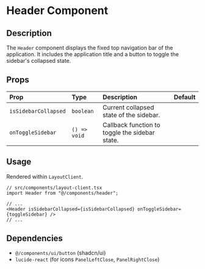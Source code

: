 # Header Component

## Description

The `Header` component displays the fixed top navigation bar of the application. It includes the application title and a button to toggle the sidebar's collapsed state.

## Props

| Prop                | Type         | Description                                     | Default |
| :------------------ | :----------- | :---------------------------------------------- | :------ |
| `isSidebarCollapsed` | `boolean`    | Current collapsed state of the sidebar.        |         |
| `onToggleSidebar`    | `() => void` | Callback function to toggle the sidebar state. |         |

## Usage

Rendered within `LayoutClient`.

```tsx
// src/components/layout-client.tsx
import Header from "@/components/header";

// ...
<Header isSidebarCollapsed={isSidebarCollapsed} onToggleSidebar={toggleSidebar} />
// ...
```

## Dependencies

- `@/components/ui/button` (shadcn/ui)
- `lucide-react` (for icons `PanelLeftClose`, `PanelRightClose`) 